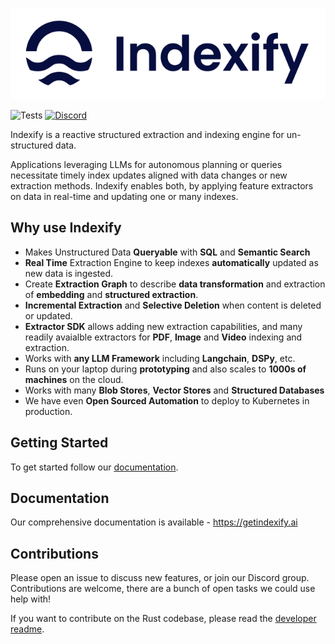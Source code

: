 ![Indexify](./docs/docs/images/Indexify_Logo_Wordmark.png)

![Tests](https://github.com/tensorlakeai/indexify/actions/workflows/test.yaml/badge.svg?branch=main)
[![Discord](https://dcbadge.vercel.app/api/server/VXkY7zVmTD?style=flat&compact=true)](https://discord.gg/VXkY7zVmTD)


Indexify is a reactive structured extraction and indexing engine for un-structured data.

Applications leveraging LLMs for autonomous planning or queries necessitate timely index updates aligned with data changes or new extraction methods. Indexify enables both, by applying feature extractors on data in real-time and updating one or many indexes.

## Why use Indexify

* Makes Unstructured Data **Queryable** with **SQL** and **Semantic Search**
* **Real Time** Extraction Engine to keep indexes **automatically** updated as new data is ingested.
* Create **Extraction Graph** to describe **data transformation** and extraction of **embedding** and **structured extraction**.
* **Incremental Extraction** and **Selective Deletion** when content is deleted or updated.
* **Extractor SDK** allows adding new extraction capabilities, and many readily avaialble extractors for **PDF**, **Image** and **Video** indexing and extraction.
* Works with **any LLM Framework** including **Langchain**, **DSPy**, etc.
* Runs on your laptop during **prototyping** and also scales to **1000s of machines** on the cloud.
* Works with many **Blob Stores**, **Vector Stores** and **Structured Databases**
* We have even **Open Sourced Automation** to deploy to Kubernetes in production.


## Getting Started

To get started follow our [documentation](https://getindexify.ai/getting_started/).

## Documentation

Our comprehensive documentation is available - https://getindexify.ai

## Contributions
Please open an issue to discuss new features, or join our Discord group. Contributions are welcome, there are a bunch of open tasks we could use help with! 

If you want to contribute on the Rust codebase, please read the [developer readme](docs/docs/develop.md).
